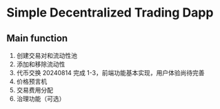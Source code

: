 # Simple Decentralized Trading Dapp

## Main function

1. 创建交易对和流动性池
2. 添加和移除流动性
3. 代币交换
   20240814 完成 1-3，前端功能基本实现，用户体验尚待完善
4. 价格预言机
5. 交易费用分配
6. 治理功能（可选）
